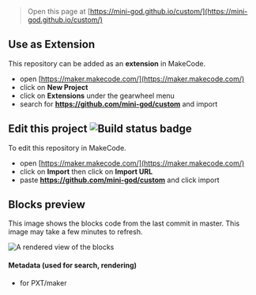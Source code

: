 
> Open this page at [https://mini-god.github.io/custom/](https://mini-god.github.io/custom/)

## Use as Extension

This repository can be added as an **extension** in MakeCode.

* open [https://maker.makecode.com/](https://maker.makecode.com/)
* click on **New Project**
* click on **Extensions** under the gearwheel menu
* search for **https://github.com/mini-god/custom** and import

## Edit this project ![Build status badge](https://github.com/mini-god/custom/workflows/MakeCode/badge.svg)

To edit this repository in MakeCode.

* open [https://maker.makecode.com/](https://maker.makecode.com/)
* click on **Import** then click on **Import URL**
* paste **https://github.com/mini-god/custom** and click import

## Blocks preview

This image shows the blocks code from the last commit in master.
This image may take a few minutes to refresh.

![A rendered view of the blocks](https://github.com/mini-god/custom/raw/master/.github/makecode/blocks.png)

#### Metadata (used for search, rendering)

* for PXT/maker
<script src="https://makecode.com/gh-pages-embed.js"></script><script>makeCodeRender("{{ site.makecode.home_url }}", "{{ site.github.owner_name }}/{{ site.github.repository_name }}");</script>
